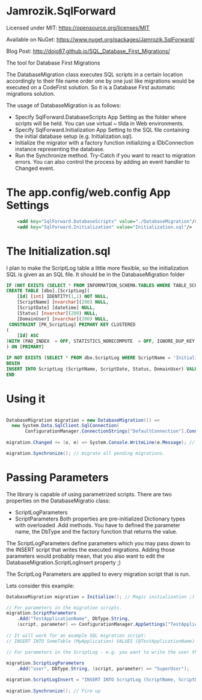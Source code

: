 # Jamrozik.SqlForward
Licensed under MIT:
https://opensource.org/licenses/MIT

Available on NuGet:
https://www.nuget.org/packages/Jamrozik.SqlForward/

Blog Post:
http://dojo87.github.io/SQL_Database_First_Migrations/

The tool for Database First Migrations

The DatabaseMigration class executes SQL scripts in a certain location accordingly to their file name order one by one just like migrations would be executed on a CodeFirst solution. So it is a Database First automatic migrations solution.

The usage of DatabaseMigration is as follows:
- Specify SqlForward.DatabaseScripts App Setting as the folder where scripts will be held. You can use virtual ~ tilda in Web environments.
- Specify SqlForward.Initialization App Setting to the SQL file containing the initial database setup (e.g. Initialization.sql).
- Initialize the migrator with a factory function initializing a IDbConnection instance representing the database. 
- Run the Synchronize method. Try-Catch if you want to react to migration errors. You can also control the process by adding an event handler to Changed event.

# The app.config/web.config App Settings

```XML
    <add key="SqlForward.DatabaseScripts" value="./DatabaseMigration"/> <!-- Also ~/ virtual directories in Web environments are possible -->
    <add key="SqlForward.Initialization" value="Initialization.sql"/>
```

# The Initialization.sql
I plan to make the ScriptLog table a little more flexible, so the initialization SQL is given as an SQL file. It should be in the DatabaseMigration folder

```SQL
IF (NOT EXISTS (SELECT * FROM INFORMATION_SCHEMA.TABLES WHERE TABLE_SCHEMA = 'dbo' AND  TABLE_NAME = 'ScriptLog'))
CREATE TABLE [dbo].[ScriptLog](
	[Id] [int] IDENTITY(1,1) NOT NULL,
	[ScriptName] [nvarchar](200) NULL,
	[ScriptDate] [datetime] NULL,
	[Status] [nvarchar](200) NULL,
	[DomainUser] [nvarchar](200) NULL,
 CONSTRAINT [PK_ScriptLog] PRIMARY KEY CLUSTERED 
(
	[Id] ASC
)WITH (PAD_INDEX  = OFF, STATISTICS_NORECOMPUTE  = OFF, IGNORE_DUP_KEY = OFF, ALLOW_ROW_LOCKS  = ON, ALLOW_PAGE_LOCKS  = ON) ON [PRIMARY]
) ON [PRIMARY]

IF NOT EXISTS (SELECT * FROM dbo.ScriptLog WHERE ScriptName = 'Initialization.sql')
BEGIN
INSERT INTO ScriptLog (ScriptName, ScriptDate, Status, DomainUser) VALUES ('Initialization.sql',GETDATE(),'Done','NONE');
END
```

# Using it

```csharp

DatabaseMigration migration = new DatabaseMigration(() => 
  new System.Data.SqlClient.SqlConnection(
       ConfigurationManager.ConnectionStrings["DefaultConnection"].ConnectionString));
       
migration.Changed += (o, e) => System.Console.WriteLine(e.Message); // logging some progress.

migration.Synchronize(); // migrate all pending migrations.
```

# Passing Parameters
The library is capable of using parametrized scripts.
There are two properties on the DatabaseMigratio class:
- ScriptLogParameters
- ScriptParameters
Both properties are pre-initialized Dictionary types with overloaded .Add methods.
You have to defined the parameter name, the DbType and the factory function that returns the value.

The ScriptLogParameters define parameters which you may pass down to the INSERT script that writes the executed migrations.
Adding those parameters would probably mean, that you also want to edit the DatabaseMigration.ScriptLogInsert property ;)

The ScriptLog Parameters are applied to every migration script that is run.

Lets consider this example:
```csharp
DatabaseMigration migration = Initialize(); // Magic initialization ;) see first examples to see that.

// For parameters in the migration scripts.
migration.ScriptParameters
	.Add("TestApplicationName", DbType.String, 
	(script, parameter) => ConfigurationManager.AppSettings["TestApplicationName"]); 
	
// It will work for an example SQL migration script:
// INSERT INTO SomeTable (MyApplication) VALUES (@TestApplicationName)

// For parameters in the ScriptLog - e.g. you want to write the user that executed the script. 
            
migration.ScriptLogParameters
	.Add("user", DbType.String, (script, parameter) => "SuperUser");

migration.ScriptLogInsert = "INSERT INTO ScriptLog (ScriptName, ScriptDate, Status, DomainUser) VALUES 		   (@name,GETDATE(),'DONE',@user);"; // Note, that @name is built in - it's the migration name. 
            
migration.Synchronize(); // Fire up

```
